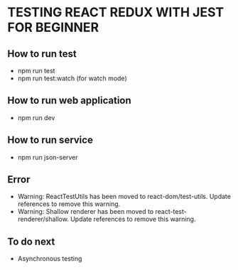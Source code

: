 # TESTING REACT REDUX WITH JEST FOR BEGINNER

## How to run test
- npm run test
- npm run test:watch (for watch mode)

## How to run web application
- npm run dev

## How to run service
- npm run json-server

## Error 
- Warning: ReactTestUtils has been moved to react-dom/test-utils. Update references to remove this warning.
- Warning: Shallow renderer has been moved to react-test-renderer/shallow. Update references to remove this warning.

## To do next
- Asynchronous testing 

